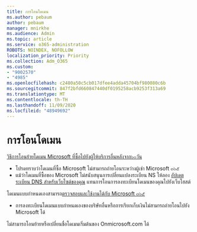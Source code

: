```yaml
---
title: การโอนโดเมน
ms.author: pebaum
author: pebaum
manager: mnirkhe
ms.audience: Admin
ms.topic: article
ms.service: o365-administration
ROBOTS: NOINDEX, NOFOLLOW
localization_priority: Priority
ms.collection: Adm_O365
ms.custom:
- "9002570"
- "4985"
ms.openlocfilehash: c2480a50c5cb017dfee4adda45704bf980080c6b
ms.sourcegitcommit: 847f2bfd660847440df0195258acb9253f313a69
ms.translationtype: MT
ms.contentlocale: th-TH
ms.lasthandoff: 11/09/2020
ms.locfileid: "48949692"
---
```

# <a name="domain-transfers"></a>การโอนโดเมน

[วิธีการโอนย้ายโดเมน Microsoft ที่ซื้อไปยังผู้ให้บริการอื่นหลังจาก๖๐วัน](https://docs.microsoft.com/microsoft-365/admin/get-help-with-domains/transfer-a-domain-from-microsoft-to-another-host)

- โปรดทราบว่าโดเมนที่ซื้อ Microsoft ไม่สามารถถ่ายโอนระหว่างผู้เช่า Microsoft ๓๖๕
- แม้ว่าโดเมนที่ซื้อของ Microsoft ไม่สนับสนุนการเปลี่ยนแปลงระเบียน NS ให้ลอง [อัปเดตระเบียน DNS สำหรับเว็บไซต์ของคุณ](https://docs.microsoft.com/microsoft-365/admin/dns/update-dns-records-to-retain-current-hosting-provider?view=o365-worldwide) แทนการโอนการลงทะเบียนโดเมนของคุณไปยังเว็บโฮสต์

โดเมนแบบกำหนดเองสามารถ[ตรวจสอบและใช้งานได้กับ Microsoft ๓๖๕](https://docs.microsoft.com/microsoft-365/admin/setup/add-domain?view=o365-worldwide)

- การลงทะเบียนโดเมนแบบกำหนดเองของบริษัทอื่นหรือการเรียกเก็บเงินไม่สามารถถ่ายโอนไปยัง Microsoft ได้

ไม่สามารถโอนย้ายหรือเปลี่ยนชื่อโดเมนเริ่มต้นของ Onmicrosoft.com ได้

